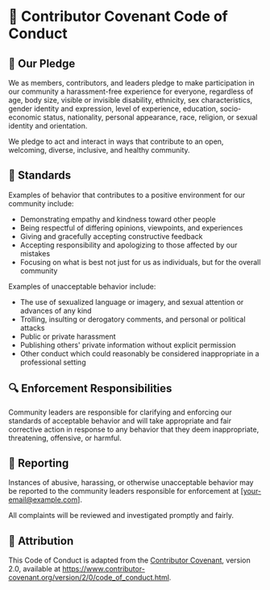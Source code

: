 # 📜 Contributor Covenant Code of Conduct

## 🌟 Our Pledge

We as members, contributors, and leaders pledge to make participation in our
community a harassment-free experience for everyone, regardless of age, body
size, visible or invisible disability, ethnicity, sex characteristics, gender
identity and expression, level of experience, education, socio-economic status,
nationality, personal appearance, race, religion, or sexual identity
and orientation.

We pledge to act and interact in ways that contribute to an open, welcoming,
diverse, inclusive, and healthy community.

## 🚨 Standards

Examples of behavior that contributes to a positive environment for our
community include:

* Demonstrating empathy and kindness toward other people
* Being respectful of differing opinions, viewpoints, and experiences
* Giving and gracefully accepting constructive feedback
* Accepting responsibility and apologizing to those affected by our mistakes
* Focusing on what is best not just for us as individuals, but for the
  overall community

Examples of unacceptable behavior include:

* The use of sexualized language or imagery, and sexual attention or
  advances of any kind
* Trolling, insulting or derogatory comments, and personal or political attacks
* Public or private harassment
* Publishing others' private information without explicit permission
* Other conduct which could reasonably be considered inappropriate in a
  professional setting

## 🔍 Enforcement Responsibilities

Community leaders are responsible for clarifying and enforcing our standards of
acceptable behavior and will take appropriate and fair corrective action in
response to any behavior that they deem inappropriate, threatening, offensive,
or harmful.

## 📢 Reporting

Instances of abusive, harassing, or otherwise unacceptable behavior may be
reported to the community leaders responsible for enforcement at
[your-email@example.com].

All complaints will be reviewed and investigated promptly and fairly.

## 📖 Attribution

This Code of Conduct is adapted from the [Contributor Covenant](https://www.contributor-covenant.org),
version 2.0, available at
https://www.contributor-covenant.org/version/2/0/code_of_conduct.html.